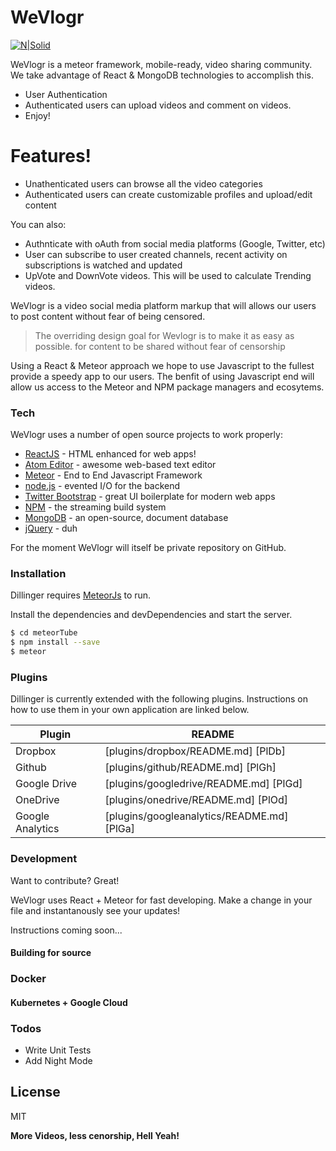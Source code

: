 # WeVlogr

[![N|Solid](https://d14xs1qewsqjcd.cloudfront.net/assets/logo-black.svg)](https://www.meteor.com/)

WeVlogr is a meteor framework, mobile-ready, video sharing community. We take advantage of React & MongoDB technologies to accomplish this.

  - User Authentication
  - Authenticated users can upload videos and comment on videos.
  - Enjoy!

# Features!

  - Unathenticated users can browse all the video categories
  - Authenticated users can create customizable profiles and upload/edit content


You can also:
  - Authnticate with oAuth from social media platforms (Google, Twitter, etc)
  - User can subscribe to user created channels, recent activity on subscriptions is watched and updated
  - UpVote and DownVote videos. This will be used to calculate Trending videos.

WeVlogr is a video social media platform markup that will allows our users to post content without fear of being censored.

> The overriding design goal for Wevlogr
> is to make it as easy as possible.
>  for content to be shared without
> fear of censorship

Using a React & Meteor approach we hope to use Javascript to the fullest provide a speedy app to our users. The benfit of using Javascript end will allow us access to the Meteor and NPM package managers and ecosytems.

### Tech

WeVlogr uses a number of open source projects to work properly:

* [ReactJS] - HTML enhanced for web apps!
* [Atom Editor] - awesome web-based text editor
* [Meteor] - End to End Javascript Framework
* [node.js] - evented I/O for the backend
* [Twitter Bootstrap] - great UI boilerplate for modern web apps
* [NPM] - the streaming build system
* [MongoDB] - an open-source, document database
* [jQuery] - duh

For the moment WeVlogr will itself be private repository on GitHub.

### Installation

Dillinger requires [MeteorJs](https://nodejs.org/)  to run.

Install the dependencies and devDependencies and start the server.

```sh
$ cd meteorTube
$ npm install --save
$ meteor
```


### Plugins

Dillinger is currently extended with the following plugins. Instructions on how to use them in your own application are linked below.

| Plugin | README |
| ------ | ------ |
| Dropbox | [plugins/dropbox/README.md] [PlDb] |
| Github | [plugins/github/README.md] [PlGh] |
| Google Drive | [plugins/googledrive/README.md] [PlGd] |
| OneDrive | [plugins/onedrive/README.md] [PlOd] |
| Google Analytics | [plugins/googleanalytics/README.md] [PlGa] |


### Development

Want to contribute? Great!

WeVlogr uses React + Meteor for fast developing.
Make a change in your file and instantanously see your updates!

Instructions coming soon...

#### Building for source

### Docker


#### Kubernetes + Google Cloud



### Todos

 - Write Unit Tests
 - Add Night Mode

License
----

MIT


**More Videos, less cenorship, Hell Yeah!**

[//]: # (These are reference links used in the body of this note and get stripped out when the markdown processor does its job. There is no need to format nicely because it shouldn't be seen. Thanks SO - http://stackoverflow.com/questions/4823468/store-comments-in-markdown-syntax)


   [WeVlogr]: <https://github.com/ibaena/meteorTube>
   [Meteor]: <https://www.meteor.com/>
   [Atom Editor]: <https://atom.io/>
   [node.js]: <http://nodejs.org>
   [Twitter Bootstrap]: <http://twitter.github.com/bootstrap/>
   [jQuery]: <http://jquery.com>
   [@tjholowaychuk]: <http://twitter.com/tjholowaychuk>
   [MongoDb]: <https://www.mongodb.com/>
   [ReactJS]: <https://facebook.github.io/react/>
   [NPM]: <https://www.npmjs.com/>
